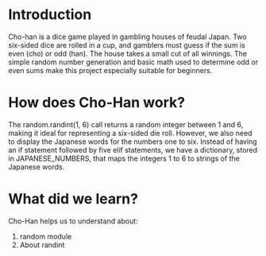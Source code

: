 # Introduction
Cho-han is a dice game played in gambling houses of feudal Japan. Two six-sided dice are rolled in a cup, and gamblers must guess if the sum is even (cho) or odd (han). The house takes a small cut of all winnings. The simple random number generation and basic math used to determine odd or even sums make this project especially suitable for beginners.

# How does Cho-Han work?
The random.randint(1, 6) call returns a random integer between 1 and 6, making it ideal for representing a six-sided die roll. However, we also need to display the Japanese words for the numbers one to six. Instead of having an if statement followed by five elif statements, we have a dictionary, stored in JAPANESE_NUMBERS, that maps the integers 1 to 6 to strings of the Japanese words.

# What did we learn?
Cho-Han helps us to understand about:

1. random module
2. About randint
